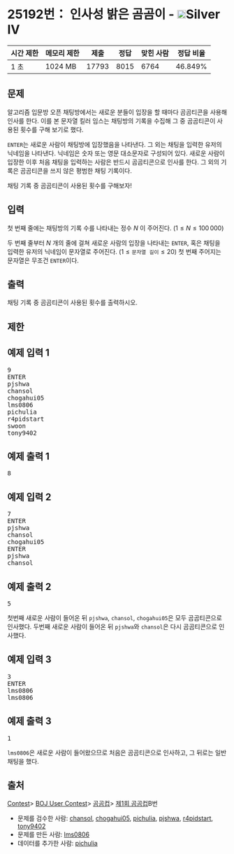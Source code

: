 # 25192번： 인사성 밝은 곰곰이 - <img src="https://static.solved.ac/tier_small/7.svg" style="height:20px" />Silver IV


| 시간 제한 | 메모리 제한 | 제출 | 정답 | 맞힌 사람 | 정답 비율 |
| --- | --- | --- | --- | --- | --- |
| 1 초 | 1024 MB | 17793 | 8015 | 6764 | 46.849% |


## 문제



알고리즘 입문방 오픈 채팅방에서는 새로운 분들이 입장을 할 때마다 곰곰티콘을 사용해 인사를 한다. 이를 본 문자열 킬러 임스는 채팅방의 기록을 수집해 그 중 곰곰티콘이 사용된 횟수를 구해 보기로 했다.

<code>ENTER</code>는 새로운 사람이 채팅방에 입장했음을 나타낸다. 그 외는 채팅을 입력한 유저의 닉네임을 나타낸다. 닉네임은 숫자 또는 영문 대소문자로 구성되어 있다.
새로운 사람이 입장한 이후 처음 채팅을 입력하는 사람은 반드시 곰곰티콘으로 인사를 한다. 그 외의 기록은 곰곰티콘을 쓰지 않은 평범한 채팅 기록이다.

채팅 기록 중 곰곰티콘이 사용된 횟수를 구해보자!




## 입력


첫 번째 줄에는 채팅방의 기록 수를 나타내는 정수 $N$ 이 주어진다. ($1\le N\le 100\,000$)

두 번째 줄부터 $N$ 개의 줄에 걸쳐 새로운 사람의 입장을 나타내는 <code>ENTER</code>, 혹은 채팅을 입력한 유저의 닉네임이 문자열로 주어진다. ($1\le\texttt{문자열 길이}\le 20$)
첫 번째 주어지는 문자열은 무조건 <code>ENTER</code>이다.



## 출력


채팅 기록 중 곰곰티콘이 사용된 횟수를 출력하시오.




## 제한




## 예제 입력 1


<pre>9
ENTER
pjshwa
chansol
chogahui05
lms0806
pichulia
r4pidstart
swoon
tony9402
</pre>


## 예제 출력 1


<pre>8
</pre>




## 예제 입력 2


<pre>7
ENTER
pjshwa
chansol
chogahui05
ENTER
pjshwa
chansol
</pre>


## 예제 출력 2


<pre>5
</pre>


첫번째 새로운 사람이 들어온 뒤  <code>pjshwa</code>, <code>chansol</code>, <code>chogahui05</code>은 모두 곰곰티콘으로 인사했다.
두번째 새로운 사람이 들어온 뒤  <code>pjshwa</code>와 <code>chansol</code>은 다시 곰곰티콘으로 인사했다.





## 예제 입력 3


<pre>3
ENTER
lms0806
lms0806
</pre>


## 예제 출력 3


<pre>1
</pre>


<code>lms0806</code>은 새로운 사람이 들어왔으므로 처음은 곰곰티콘으로 인사하고, 그 뒤로는 일반 채팅을 했다.







## 출처


[Contest](/category/45)> [BOJ User Contest](/category/984)> [곰곰컵](/category/663)> [제1회 곰곰컵](/category/detail/3121)B번
- 문제를 검수한 사람: [chansol](/user/chansol), [chogahui05](/user/chogahui05), [pichulia](/user/pichulia), [pjshwa](/user/pjshwa), [r4pidstart](/user/r4pidstart), [tony9402](/user/tony9402)
- 문제를 만든 사람: [lms0806](/user/lms0806)
- 데이터를 추가한 사람: [pichulia](/user/pichulia)




